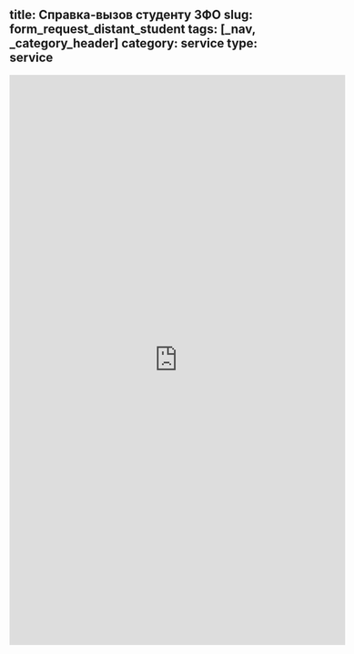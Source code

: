 title: Справка-вызов студенту ЗФО
slug: form_request_distant_student
tags: [_nav, _category_header]
category: service
type: service
---

<iframe src="https://docs.google.com/forms/d/1SPctUciV-Ha36y_Ulmwila4bYXuZarfaB1Uv4-G6ZWY/viewform?embedded=true" width="590" height="1000" frameborder="0" marginheight="0" marginwidth="0">Загрузка...</iframe>